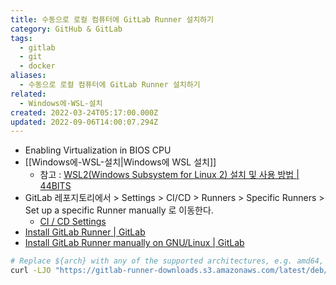 ```yaml
---
title: 수동으로 로컬 컴퓨터에 GitLab Runner 설치하기
category: GitHub & GitLab
tags:
  - gitlab
  - git
  - docker
aliases:
  - 수동으로 로컬 컴퓨터에 GitLab Runner 설치하기
related:
  - Windows에-WSL-설치
created: 2022-03-24T05:17:00.000Z
updated: 2022-09-06T14:00:07.294Z
---
```


- Enabling Virtualization in BIOS CPU
- [[Windows에-WSL-설치|Windows에 WSL 설치]]
  - 참고 : [WSL2(Windows Subsystem for Linux 2) 설치 및 사용 방법 | 44BITS](https://www.44bits.io/ko/post/wsl2-install-and-basic-usage)
- GitLab 레포지토리에서 > Settings > CI/CD > Runners > Specific Runners > Set up a specific Runner manually 로 이동한다.
  - [CI / CD Settings](https://stove-gitlab.sginfra.net/web-front/stove-ui/-/settings/ci_cd#Specific-Runners)
- [Install GitLab Runner | GitLab](https://docs.gitlab.com/runner/install/)
- [Install GitLab Runner manually on GNU/Linux | GitLab](https://docs.gitlab.com/runner/install/linux-manually.html)

```sh
# Replace ${arch} with any of the supported architectures, e.g. amd64, arm, arm64 # A full list of architectures can
curl -LJO "https://gitlab-runner-downloads.s3.amazonaws.com/latest/deb/gitlab-runner_${arch}.deb"
```
